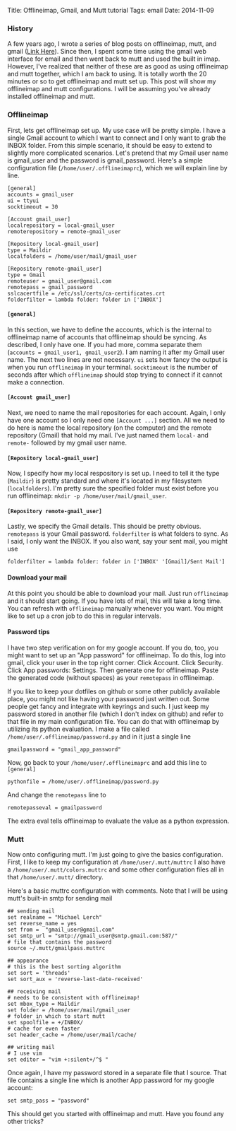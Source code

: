 Title: Offlineimap, Gmail, and Mutt tutorial
Tags: email
Date: 2014-11-09


### History ###

A few years ago, I wrote a series of blog posts on offlineimap, mutt, and gmail
([Link Here](http://www.miggysmith.wordpress.com/gmail1)).  Since then, I spent
some time using the gmail web interface for email and then went back to mutt
and used the built in imap.  However, I've realized that neither of these are
as good as using offlineimap and mutt together, which I am back to using.  It
is totally worth the 20 minutes or so to get offlineimap and mutt set up.  This
post will show my offlineimap and mutt configurations.  I will be assuming
you've already installed offlineimap and mutt.

### Offlineimap ###

First, lets get offlineimap set up.  My use case will be pretty simple.  I have
a single Gmail account to which I want to connect and I only want to grab the
INBOX folder.  From this simple scenario, it should be easy to extend to
slightly more complicated scenarios.  Let's pretend that my Gmail user name is
gmail_user and the password is gmail_password. Here's a simple configuration
file (`/home/user/.offlineimaprc`), which we will explain line by line.

    [general]
    accounts = gmail_user
    ui = ttyui
    socktimeout = 30

    [Account gmail_user]
    localrepository = local-gmail_user
    remoterepository = remote-gmail_user

    [Repository local-gmail_user]
    type = Maildir
    localfolders = /home/user/mail/gmail_user

    [Repository remote-gmail_user]
    type = Gmail
    remoteuser = gmail_user@gmail.com
    remotepass = gmail_password
    sslcacertfile = /etc/ssl/certs/ca-certificates.crt
    folderfilter = lambda folder: folder in ['INBOX']

#### `[general]` ####

In this section, we have to define the accounts, which is the internal to
offlineimap name of accounts that offlineimap should be syncing.  As
described, I only have one.  If you had more, comma separate them (`accounts =
gmail_user1, gmail_user2`).  I am naming it after my Gmail user name.  The
next two lines are not necessary.  `ui` sets how fancy the output is when you
run `offlineimap` in your terminal.  `socktimeout` is the number of seconds
after which `offlineimap` should stop trying to connect if it cannot make a
connection.

#### `[Account gmail_user]` ####

Next, we need to name the mail repositories for each account.  Again, I only
have one account so I only need one `[Account ...]` section.  All we need to do
here is name the local repository (on the computer) and the remote repository
(Gmail) that hold my mail.  I've just named them `local-` and `remote-`
followed by my gmail user name.

#### `[Repository local-gmail_user]` ####

Now, I specify how my local respository is set up.  I need to tell it the type
(`Maildir`) is pretty standard and where it's located in my filesystem
(`localfolders`).  I'm pretty sure the specified folder must exist before you
run offlineimap: `mkdir -p /home/user/mail/gmail_user`.

#### `[Repository remote-gmail_user]` ####

Lastly, we specify the Gmail details.  This should be pretty obvious.
`remotepass` is your Gmail password.  `folderfilter` is what folders to sync.
As I said, I only want the INBOX.  If you also want, say your sent mail, you
might use

    folderfilter = lambda folder: folder in ['INBOX' '[Gmail]/Sent Mail']

#### Download your mail ####

At this point you should be able to download your mail.  Just run
`offlineimap` and it should start going.  If you have lots of mail, this will
take a long time.  You can refresh with `offlineimap` manually whenever you
want.  You might like to set up a cron job to do this in regular intervals.

#### Password tips ####

I have two step verification on for my google account.  If you do, too, you
might want to set up an "App password" for offlineimap.  To do this, log into
gmail, click your user in the top right corner.  Click Account.  Click
Security.  Click App passwords: Settings.  Then generate one for offlineimap.
Paste the generated code (without spaces) as your `remotepass` in offlineimap.

If you like to keep your dotfiles on github or some other publicly available
place, you might not like having your password just written out.  Some people
get fancy and integrate with keyrings and such.  I just keep my password stored
in another file (which I don't index on github) and refer to that file in my
main configuration file.  You can do that with offlineimap by utilizing its
python evaluation.  I make a file called `/home/user/.offlineimap/password.py`
and in it just a single line

    gmailpassword = "gmail_app_password"

Now, go back to your `/home/user/.offlineimaprc` and add this line to
`[general]`

    pythonfile = /home/user/.offlineimap/password.py

And change the `remotepass` line to

    remotepasseval = gmailpassword

The extra eval tells offlineimap to evaluate the value as a python expression.

### Mutt ###

Now onto configuring mutt.  I'm just going to give the basics configuration.
First, I like to keep my configuration at `/home/user/.mutt/muttrc` I also have
a `/home/user/.mutt/colors.muttrc` and some other configuration files all in
that `/home/user/.mutt/` directory.

Here's a basic muttrc configuration with comments.  Note that I will be using
mutt's built-in smtp for sending mail


    ## sending mail
    set realname = "Michael Lerch"
    set reverse_name = yes
    set from =  "gmail_user@gmail.com"
    set smtp_url = "smtp://gmail_user@smtp.gmail.com:587/"
    # file that contains the password
    source ~/.mutt/gmailpass.muttrc

    ## appearance
    # this is the best sorting algorithm
    set sort = 'threads'
    set sort_aux = 'reverse-last-date-received'

    ## receiving mail
    # needs to be consistent with offlineimap!
    set mbox_type = Maildir
    set folder = /home/user/mail/gmail_user
    # folder in which to start mutt
    set spoolfile = +/INBOX/
    # cache for even faster
    set header_cache = /home/user/mail/cache/

    ## writing mail
    # I use vim
    set editor = "vim +:silent+/^$ "

Once again, I have my password stored in a separate file that I source.  That
file contains a single line which is another App password for my google
account:

    set smtp_pass = "password"

This should get you started with offlineimap and mutt.  Have you found any
other tricks?
